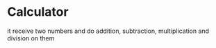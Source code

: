 # Calculator
it receive two numbers and do addition, subtraction, multiplication and division on them
